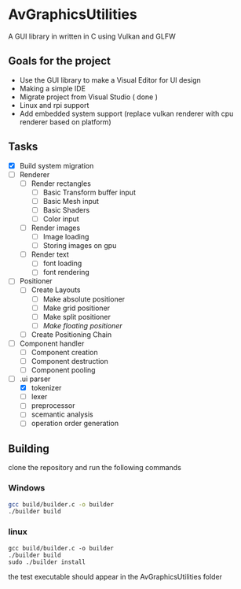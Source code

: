 # AvGraphicsUtilities
A GUI library in written in C using Vulkan and GLFW

## Goals for the project
 - Use the GUI library to make a Visual Editor for UI design
 - Making a simple IDE
 - Migrate project from Visual Studio ( done )
 - Linux and rpi support
 - Add embedded system support (replace vulkan renderer with cpu renderer based on platform)

## Tasks
- [x] Build system migration
- [ ] Renderer
    - [ ] Render rectangles
        - [ ] Basic Transform buffer input
        - [ ] Basic Mesh input
        - [ ] Basic Shaders
        - [ ] Color input
    - [ ] Render images
        - [ ] Image loading
        - [ ] Storing images on gpu
    - [ ] Render text
        - [ ] font loading
        - [ ] font rendering
- [ ] Positioner
    - [ ] Create Layouts 
        - [ ] Make absolute positioner
        - [ ] Make grid positioner
        - [ ] Make split positioner
        - [ ] *Make floating positioner*
    - [ ] Create Positioning Chain
- [ ] Component handler
    - [ ] Component creation
    - [ ] Component destruction
    - [ ] Component pooling
- [ ] .ui parser
    - [x] tokenizer
    - [ ] lexer
    - [ ] preprocessor
    - [ ] scemantic analysis
    - [ ] operation order generation

## Building
clone the repository and run the following commands
### Windows
```bash
gcc build/builder.c -o builder
./builder build
```
### linux
```
gcc build/builder.c -o builder
./builder build
sudo ./builder install
```
the test executable should appear in the AvGraphicsUtilities folder
